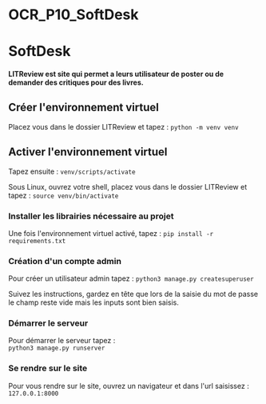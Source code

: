 # OCR_P10_SoftDesk

# SoftDesk

#### LITReview est site qui permet a leurs utilisateur de poster ou de demander des critiques pour des livres.

## Créer l'environnement virtuel
Placez vous dans le dossier LITReview et tapez :
`python -m venv venv`  

## Activer l'environnement virtuel

Tapez ensuite : 
`venv/scripts/activate`  

Sous Linux, ouvrez votre shell, placez vous dans le dossier LITReview et tapez : 
`source venv/bin/activate`  

### Installer les librairies nécessaire au projet

Une fois l'environnement virtuel activé, tapez :
`pip install -r requirements.txt`  

### Création d'un compte admin 
Pour créer un utilisateur admin tapez :
`python3 manage.py createsuperuser`  

Suivez les instructions, gardez en tête que lors de la saisie du mot de passe le champ reste vide mais les inputs sont bien saisis.

### Démarrer le serveur

Pour démarrer le serveur tapez :             
`python3 manage.py runserver`  

### Se rendre sur le site

Pour vous rendre sur le site, ouvrez un navigateur et dans l'url saisissez :
`127.0.0.1:8000`  
